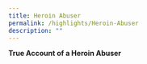 ```yaml
---
title: Heroin Abuser
permalink: /highlights/Heroin-Abuser
description: ""
---
```

**True Account of a Heroin Abuser**



